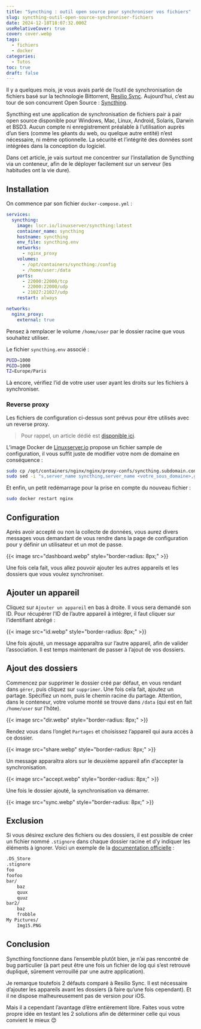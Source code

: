 ```yaml
---
title: "Syncthing : outil open source pour synchroniser vos fichiers"
slug: syncthing-outil-open-source-synchroniser-fichiers
date: 2024-12-18T18:07:32.000Z
useRelativeCover: true
cover: cover.webp
tags:
  - fichiers
  - docker
categories:
  - Tutos
toc: true
draft: false
---
```


Il y a quelques mois, je vous avais parlé de l’outil de synchronisation de fichiers
basé sur la technologie Bittorrent, [Resilio Sync](/posts/synchroniser-ses-fichiers-avec-resilio-sync/).
Aujourd’hui, c’est au tour de son concurrent Open Source : [Syncthing](https://syncthing.net/).

Syncthing est une application de synchronisation de fichiers pair à pair open source
disponible pour Windows, Mac, Linux, Android, Solaris, Darwin et BSD3. Aucun compte
ni enregistrement préalable à l’utilisation auprès d’un tiers (comme les géants
du web, ou quelque autre entité) n’est nécessaire, ni même optionnelle. La sécurité
et l’intégrité des données sont intégrées dans la conception du logiciel.

Dans cet article, je vais surtout me concentrer sur l’installation de Syncthing
via un conteneur, afin de le déployer facilement sur un serveur (les habitudes
ont la vie dure).

## Installation

On commence par son fichier `docker-compose.yml` :

```yml
services:
  syncthing:
    image: lscr.io/linuxserver/syncthing:latest
    container_name: syncthing
    hostname: syncthing
    env_file: syncthing.env
    networks:
      - nginx_proxy
    volumes:
      - /opt/containers/syncthing:/config
      - /home/user:/data
    ports:
      - 22000:22000/tcp
      - 22000:22000/udp
      - 21027:21027/udp
    restart: always

networks:
  nginx_proxy:
    external: true
```

Pensez à remplacer le volume `/home/user` par le dossier racine que vous souhaitez
utiliser.

Le fichier `syncthing.env` associé :

```bash
PUID=1000
PGID=1000
TZ=Europe/Paris
```

Là encore, vérifiez l’id de votre user user ayant les droits sur les fichiers à synchroniser.

### Reverse proxy

Les fichiers de configuration ci-dessus sont prévus pour être utilisés avec un
reverse proxy.

> Pour rappel, un article dédié est [disponible ici](/posts/reverse-proxy-nginx/).

L’image Docker de [Linuxserver.io](https://docs.linuxserver.io/general/swag/)
propose un fichier sample de configuration, il vous suffit juste de modifier votre
nom de domaine en conséquence :

```bash
sudo cp /opt/containers/nginx/nginx/proxy-confs/syncthing.subdomain.conf.sample /opt/containers/nginx/nginx/proxy-confs/syncthing.subdomain.conf
sudo sed -i "s,server_name syncthing,server_name <votre_sous_domaine>,g" /opt/containers/nginx/nginx/proxy-confs/syncthing.subdomain.conf
```

Et enfin, un petit redémarrage pour la prise en compte du nouveau fichier :

```bash
sudo docker restart nginx
```

## Configuration

Après avoir accepté ou non la collecte de données, vous aurez divers messages vous
demandant de vous rendre dans la page de configuration pour y définir un utilisateur
et un mot de passe.

{{< image src="dashboard.webp" style="border-radius: 8px;" >}}

Une fois cela fait, vous allez pouvoir ajouter les autres appareils et les dossiers
que vous voulez synchroniser.

## Ajouter un appareil

Cliquez sur `Ajouter un appareil` en bas à droite. Il vous sera demandé son ID.
Pour récupérer l’ID de l’autre appareil à intégrer, il faut cliquer sur
l’identifiant abrégé :

{{< image src="id.webp" style="border-radius: 8px;" >}}

Une fois ajouté, un message apparaîtra sur l’autre appareil, afin de valider l’association.
Il est temps maintenant de passer à l’ajout de vos dossiers.

## Ajout des dossiers

Commencez par supprimer le dossier créé par défaut, en vous rendant dans `gérer`,
puis cliquez sur `supprimer`. Une fois cela fait, ajoutez un partage. Spécifiez
un nom, puis le chemin racine du partage. Attention, dans le conteneur, votre volume
monté se trouve dans `/data` (qui est en fait `/home/user` sur l’hôte).

{{< image src="dir.webp" style="border-radius: 8px;" >}}

Rendez vous dans l’onglet `Partages` et choisissez l’appareil qui aura accès à
ce dossier.

{{< image src="share.webp" style="border-radius: 8px;" >}}

Un message apparaîtra alors sur le deuxième appareil afin d’accepter la synchronisation.

{{< image src="accept.webp" style="border-radius: 8px;" >}}

Une fois le dossier ajouté, la synchronisation va démarrer.

{{< image src="sync.webp" style="border-radius: 8px;" >}}

## Exclusion

Si vous désirez exclure des fichiers ou des dossiers, il est possible de créer un
fichier nommé `.stignore` dans chaque dossier racine et d’y indiquer les éléments
à ignorer. Voici un exemple de la
[documentation officielle](https://docs.syncthing.net/users/ignoring.html) :

```txt
.DS_Store
.stignore
foo
foofoo
bar/
    baz
    quux
    quuz
bar2/
    baz
    frobble
My Pictures/
    Img15.PNG
```

## Conclusion

Syncthing fonctionne dans l’ensemble plutôt bien, je n’ai pas rencontré de bug
particulier (à part peut être une fois un fichier de log qui s’est retrouvé dupliqué,
sûrement verrouillé par une autre application).

Je remarque toutefois 2 défauts comparé à Resilio Sync. Il est nécessaire d’ajouter
les appareils avant les dossiers (à faire qu’une fois cependant). Et il ne dispose
malheureusement pas de version pour iOS.

Mais il a cependant l’avantage d’être entièrement libre. Faites vous votre propre
idée en testant les 2 solutions afin de déterminer celle qui vous convient le
mieux :blush:
